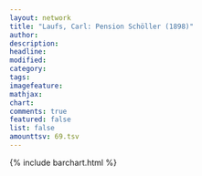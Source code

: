 ```yaml
---
layout: network
title: "Laufs, Carl: Pension Schöller (1898)"
author:
description:
headline:
modified:
category:
tags:
imagefeature: 
mathjax: 
chart: 
comments: true
featured: false
list: false
amounttsv: 69.tsv
---
```

{% include barchart.html %}
